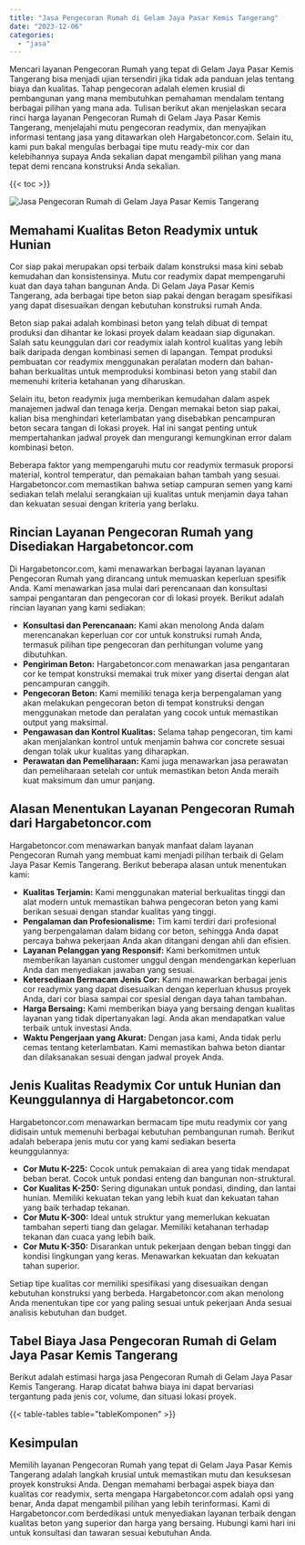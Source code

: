```yaml
---
title: "Jasa Pengecoran Rumah di Gelam Jaya Pasar Kemis Tangerang"
date: "2023-12-06"
categories: 
  - "jasa"
---
```



Mencari layanan Pengecoran Rumah yang tepat di Gelam Jaya Pasar Kemis Tangerang bisa menjadi ujian tersendiri jika tidak ada panduan jelas tentang biaya dan kualitas. Tahap pengecoran adalah elemen krusial di pembangunan yang mana membutuhkan pemahaman mendalam tentang berbagai pilihan yang mana ada. Tulisan berikut akan menjelaskan secara rinci harga layanan Pengecoran Rumah di Gelam Jaya Pasar Kemis Tangerang, menjelajahi mutu pengecoran readymix, dan menyajikan informasi tentang jasa yang ditawarkan oleh Hargabetoncor.com. Selain itu, kami pun bakal mengulas berbagai tipe mutu ready-mix cor dan kelebihannya supaya Anda sekalian dapat mengambil pilihan yang mana tepat demi rencana konstruksi Anda sekalian.

{{< toc >}}

![Jasa Pengecoran Rumah di Gelam Jaya Pasar Kemis Tangerang](https://hargareadymixid.github.io/hbc/readymix-hbc%20(34).png)

## Memahami Kualitas Beton Readymix untuk Hunian

Cor siap pakai merupakan opsi terbaik dalam konstruksi masa kini sebab kemudahan dan konsistensinya. Mutu cor readymix dapat mempengaruhi kuat dan daya tahan bangunan Anda. Di Gelam Jaya Pasar Kemis Tangerang, ada berbagai tipe beton siap pakai dengan beragam spesifikasi yang dapat disesuaikan dengan kebutuhan konstruksi rumah Anda.

Beton siap pakai adalah kombinasi beton yang telah dibuat di tempat produksi dan dihantar ke lokasi proyek dalam keadaan siap digunakan. Salah satu keunggulan dari cor readymix ialah kontrol kualitas yang lebih baik daripada dengan kombinasi semen di lapangan. Tempat produksi pembuatan cor readymix menggunakan peralatan modern dan bahan-bahan berkualitas untuk memproduksi kombinasi beton yang stabil dan memenuhi kriteria ketahanan yang diharuskan.

Selain itu, beton readymix juga memberikan kemudahan dalam aspek manajemen jadwal dan tenaga kerja. Dengan memakai beton siap pakai, kalian bisa menghindari keterlambatan yang disebabkan pencampuran beton secara tangan di lokasi proyek. Hal ini sangat penting untuk mempertahankan jadwal proyek dan mengurangi kemungkinan error dalam kombinasi beton.

Beberapa faktor yang mempengaruhi mutu cor readymix termasuk proporsi material, kontrol temperatur, dan pemakaian bahan tambah yang sesuai. Hargabetoncor.com memastikan bahwa setiap campuran semen yang kami sediakan telah melalui serangkaian uji kualitas untuk menjamin daya tahan dan kekuatan sesuai dengan kriteria yang berlaku.

## Rincian Layanan Pengecoran Rumah yang Disediakan Hargabetoncor.com

Di Hargabetoncor.com, kami menawarkan berbagai layanan layanan Pengecoran Rumah yang dirancang untuk memuaskan keperluan spesifik Anda. Kami menawarkan jasa mulai dari perencanaan dan konsultasi sampai pengantaran dan pengecoran cor di lokasi proyek. Berikut adalah rincian layanan yang kami sediakan:

- **Konsultasi dan Perencanaan:** Kami akan menolong Anda dalam merencanakan keperluan cor cor untuk konstruksi rumah Anda, termasuk pilihan tipe pengecoran dan perhitungan volume yang dibutuhkan.
- **Pengiriman Beton:** Hargabetoncor.com menawarkan jasa pengantaran cor ke tempat konstruksi memakai truk mixer yang disertai dengan alat pencampuran canggih.
- **Pengecoran Beton:** Kami memiliki tenaga kerja berpengalaman yang akan melakukan pengecoran beton di tempat konstruksi dengan menggunakan metode dan peralatan yang cocok untuk memastikan output yang maksimal.
- **Pengawasan dan Kontrol Kualitas:** Selama tahap pengecoran, tim kami akan menjalankan kontrol untuk menjamin bahwa cor concrete sesuai dengan tolak ukur kualitas yang diharapkan.
- **Perawatan dan Pemeliharaan:** Kami juga menawarkan jasa perawatan dan pemeliharaan setelah cor untuk memastikan beton Anda meraih kuat maksimum dan umur panjang.

## Alasan Menentukan Layanan Pengecoran Rumah dari Hargabetoncor.com

Hargabetoncor.com menawarkan banyak manfaat dalam layanan Pengecoran Rumah yang membuat kami menjadi pilihan terbaik di Gelam Jaya Pasar Kemis Tangerang. Berikut beberapa alasan untuk menentukan kami:

- **Kualitas Terjamin:** Kami menggunakan material berkualitas tinggi dan alat modern untuk memastikan bahwa pengecoran beton yang kami berikan sesuai dengan standar kualitas yang tinggi.
- **Pengalaman dan Profesionalisme:** Tim kami terdiri dari profesional yang berpengalaman dalam bidang cor beton, sehingga Anda dapat percaya bahwa pekerjaan Anda akan ditangani dengan ahli dan efisien.
- **Layanan Pelanggan yang Responsif:** Kami berkomitmen untuk memberikan layanan customer unggul dengan mendengarkan keperluan Anda dan menyediakan jawaban yang sesuai.
- **Ketersediaan Bermacam Jenis Cor:** Kami menawarkan berbagai jenis cor readymix yang dapat disesuaikan dengan keperluan khusus proyek Anda, dari cor biasa sampai cor spesial dengan daya tahan tambahan.
- **Harga Bersaing:** Kami memberikan biaya yang bersaing dengan kualitas layanan yang tidak dipertanyakan lagi. Anda akan mendapatkan value terbaik untuk investasi Anda.
- **Waktu Pengerjaan yang Akurat:** Dengan jasa kami, Anda tidak perlu cemas tentang keterlambatan. Kami memastikan bahwa beton diantar dan dilaksanakan sesuai dengan jadwal proyek Anda.

## Jenis Kualitas Readymix Cor untuk Hunian dan Keunggulannya di Hargabetoncor.com

Hargabetoncor.com menawarkan bermacam tipe mutu readymix cor yang didisain untuk memenuhi berbagai kebutuhan pembangunan rumah. Berikut adalah beberapa jenis mutu cor yang kami sediakan beserta keunggulannya:

- **Cor Mutu K-225:** Cocok untuk pemakaian di area yang tidak mendapat beban berat. Cocok untuk pondasi enteng dan bangunan non-struktural.
- **Cor Kualitas K-250:** Sering digunakan untuk pondasi, dinding, dan lantai hunian. Memiliki kekuatan tekan yang lebih kuat dan kekuatan tahan yang baik terhadap tekanan.
- **Cor Mutu K-300:** Ideal untuk struktur yang memerlukan kekuatan tambahan seperti tiang dan gelagar. Memiliki ketahanan terhadap tekanan dan cuaca yang lebih baik.
- **Cor Mutu K-350:** Disarankan untuk pekerjaan dengan beban tinggi dan kondisi lingkungan yang keras. Menawarkan kekuatan dan kekuatan tahan superior.

Setiap tipe kualitas cor memiliki spesifikasi yang disesuaikan dengan kebutuhan konstruksi yang berbeda. Hargabetoncor.com akan menolong Anda menentukan tipe cor yang paling sesuai untuk pekerjaan Anda sesuai analisis kebutuhan dan budget.

## Tabel Biaya Jasa Pengecoran Rumah di Gelam Jaya Pasar Kemis Tangerang

Berikut adalah estimasi harga jasa Pengecoran Rumah di Gelam Jaya Pasar Kemis Tangerang. Harap dicatat bahwa biaya ini dapat bervariasi tergantung pada jenis cor, volume, dan situasi lokasi proyek.

{{< table-tables table="tableKomponen" >}}

## Kesimpulan

Memilih layanan Pengecoran Rumah yang tepat di Gelam Jaya Pasar Kemis Tangerang adalah langkah krusial untuk memastikan mutu dan kesuksesan proyek konstruksi Anda. Dengan memahami berbagai aspek biaya dan kualitas cor readymix, serta mengapa Hargabetoncor.com adalah opsi yang benar, Anda dapat mengambil pilihan yang lebih terinformasi. Kami di Hargabetoncor.com berdedikasi untuk menyediakan layanan terbaik dengan kualitas beton yang superior dan harga yang bersaing. Hubungi kami hari ini untuk konsultasi dan tawaran sesuai kebutuhan Anda.
